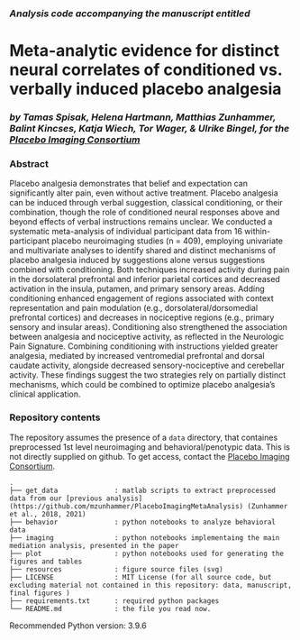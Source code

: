 ### *Analysis code accompanying the manuscript entitled*

# Meta-analytic evidence for distinct neural correlates of conditioned vs. verbally induced placebo analgesia
### *by Tamas Spisak, Helena Hartmann, Matthias Zunhammer, Balint Kincses, Katja Wiech, Tor Wager, & Ulrike Bingel, for the [Placebo Imaging Consortium](https://placebo-imaging-consortium.github.io/)*

### Abstract

Placebo analgesia demonstrates that belief and expectation can significantly alter pain, even without active treatment. Placebo analgesia can be induced through verbal suggestion, classical conditioning, or their combination, though the role of conditioned neural responses above and beyond effects of verbal instructions remains unclear. We conducted a systematic meta-analysis of individual participant data from 16 within-participant placebo neuroimaging studies (n = 409), employing univariate and multivariate analyses to identify shared and distinct mechanisms of placebo analgesia induced by suggestions alone versus suggestions combined with conditioning. Both techniques increased activity during pain in the dorsolateral prefrontal and inferior parietal cortices and decreased activation in the insula, putamen, and primary sensory areas. Adding conditioning enhanced engagement of regions associated with context representation and pain modulation (e.g., dorsolateral/dorsomedial prefrontal cortices) and decreases in nociceptive regions (e.g., primary sensory and insular areas). Conditioning also strengthened the association between analgesia and nociceptive activity, as reflected in the Neurologic Pain Signature. Combining conditioning with instructions yielded greater analgesia, mediated by increased ventromedial prefrontal and dorsal caudate activity, alongside decreased sensory-nociceptive and cerebellar activity. These findings suggest the two strategies rely on partially distinct mechanisms, which could be combined to optimize placebo analgesia’s clinical application.

### Repository contents

The repository assumes the presence of a `data` directory, that containes preprocessed 1st level neuroimaging and behavioral/penotypic data. This is not directly supplied on github. To get access, contact the [Placebo Imaging Consortium](https://placebo-imaging-consortium.github.io/).

```
.
├── get_data              : matlab scripts to extract preprocessed data from our [previous analysis](https://github.com/mzunhammer/PlaceboImagingMetaAnalysis) (Zunhammer et al., 2018, 2021)
├── behavior              : python notebooks to analyze behavioral data
├── imaging               : python notebooks implementaing the main mediation analysis, presented in the paper
├── plot                  : python notebooks used for generating the figures and tables
├── resources             : figure source files (svg)
├── LICENSE               : MIT License (for all source code, but excluding material not contained in this repository: data, manuscript, final figures )
├── requirements.txt      : required python packages 
└── README.md             : the file you read now.
```

Recommended Python version: 3.9.6
